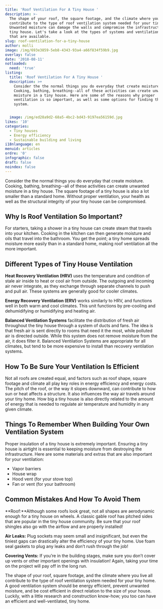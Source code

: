 ```yaml
---
title: 'Roof Ventilation For A Tiny House '
description: >-
  The shape of your roof, the square footage, and the climate where you live all
  contribute to the type of roof ventilation system needed for your tiny home.
  Unwanted moisture can damage the walls and compromise the infrastructure of a
  tiny house. Let's take a look at the types of systems and ventilation products
  that are available.
slug: roof-ventilation-for-a-tiny-house
author: molli
image: /img/693e3859-5eb8-4343-93a4-a66f834f59b9.jpg
overlay: false
date: '2018-08-11'
notloaded:
  need: 'true'
listing:
  title: 'Roof Ventilation For A Tiny House '
  description: >+
    Consider the the normal things you do everyday that create moisture.
    Cooking, bathing, breathing--all of these activities can create unwanted
    moisture in a tiny house. Here are some of the reasons why proper
    ventilation is so important, as well as some options for finding the best
    system. 


  image: /img/ed28a9d2-68a5-4bc2-bd43-9197ea56159d.jpg
likes: '10'
categories:
  - Tiny houses
  - Energy efficiency
  - Sustainable building and living
i18nlanguage: en
menuid: articles
ordre: '0'
infographic: false
draft: false
noindex: false
---
```

Consider the the normal things you do everyday that create moisture. Cooking, bathing, breathing--all of these activities can create unwanted moisture in a tiny house. The square footage of a tiny house is also a lot smaller than a standard home. Without proper ventilation, your health as well as the structural integrity of your tiny house can be compromised.

## Why Is Roof Ventilation So Important?

For starters, taking a shower in a tiny house can create steam that travels into your kitchen. Cooking in the kitchen can then generate moisture and oils that travel into the bathroom. You get the point; a tiny home spreads moisture more easily than in a standard home, making roof ventilation all the more important.

## Different Types of Tiny House Ventilation

**Heat Recovery Ventilation (HRV)** uses the temperature and condition of stale air inside to heat or cool air from outside. The outgoing and incoming air never integrate, as they exchange through separate channels to push and pull air. These systems are generally good for cooler climates.

**Energy Recovery Ventilation (ERV)** works similarly to HRV, and functions well in both warm and cool climates. This unit functions by pre-cooling and dehumidifying or humidifying and heating air.

**Balanced Ventilation Systems** facilitate the distribution of fresh air throughout the tiny house through a system of ducts and fans. The idea is that fresh air is sent directly to rooms that need it the most, while polluted air is directed outside. While this system does not remove moisture from the air, it does filter it. Balanced Ventilation Systems are appropriate for all climates, but tend to be more expensive to install than recovery ventilation systems.

## How To Be Sure Your Ventilation Is Efficient

Not all roofs are created equal, and factors such as roof shape, square footage and climate all play key roles in energy efficiency and energy costs. The pitch of the roof, or the way it slopes downward, can contribute to how sun or heat affects a structure. It also influences the way air travels around your tiny home. How big a tiny house is also directly related to the amount of energy that is needed to regulate air temperature and humidity in any given climate.

## Things To Remember When Building Your Own Ventilation System

Proper insulation of a tiny house is extremely important. Ensuring a tiny house is airtight is essential to keeping moisture from destroying the infrastructure. Here are some materials and extras that are also important for your ventilation: 

* Vapor barriers 
* House wrap 
* Hood vent (for your stove top)
* Fan or vent (for your bathroom)

## Common Mistakes And How To Avoid Them

**Roof:**Although some roofs look great, not all shapes are aerodynamic enough for a tiny house on wheels. A classic gable roof has pitched sides that are popular in the tiny house community. Be sure that your roof shingles also go with the airflow and are properly installed!

**Air Leaks:** Plug sockets may seem small and insignificant, but even the tiniest gaps can drastically alter the efficiency of your tiny home. Use foam seal gaskets to plug any leaks and don’t rush through the job!

**Covering Vents:** If you’re in the building stages, make sure you don’t cover up vents or other important openings with insulation! Again, taking your time on the project will pay off in the long run.

The shape of your roof, square footage, and the climate where you live all contribute to the type of roof ventilation system needed for your tiny home. A good ventilation system should be energy efficient, prevent unwanted moisture, and be cost efficient in direct relation to the size of your house. Luckily, with a little research and construction know-how; you too can have an efficient and well-ventilated, tiny home.
